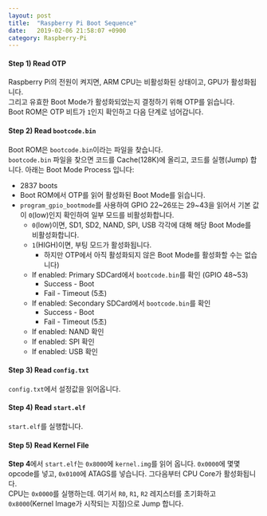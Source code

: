 ```yaml
---
layout: post
title:  "Raspberry Pi Boot Sequence"
date:   2019-02-06 21:58:07 +0900
category: Raspberry-Pi
---
```


#### **Step 1) Read OTP**

Raspberry Pi의 전원이 켜지면, ARM CPU는 비활성화된 상태이고, GPU가 활성화됩니다.  
그리고 유효한 Boot Mode가 활성화되었는지 결정하기 위해 OTP를 읽습니다.  
Boot ROM은 OTP 비트가 `1`인지 확인하고 다음 단계로 넘어갑니다.

#### **Step 2) Read `bootcode.bin`**

Boot ROM은 `bootcode.bin`이라는 파일을 찾습니다.  
`bootcode.bin` 파일을 찾으면 코드를 Cache(128K)에 올리고, 코드를 실행(Jump) 합니다.
아래는 Boot Mode Process 입니다:

- 2837 boots
- Boot ROM에서 OTP를 읽어 활성화된 Boot Mode를 읽습니다.
- `program_gpio_bootmode`를 사용하여 GPIO 22~26또는 29~43을 읽어서 기본 값이 `0`(low)인지 확인하여 일부 모드를 비활성화합니다.
  - `0`(low)이면, SD1, SD2, NAND, SPI, USB 각각에 대해 해당 Boot Mode를 비활성화합니다.
  - `1`(HIGH)이면, 부팅 모드가 활성화됩니다.
    - 하지만 OTP에서 아직 활성화되지 않은 Boot Mode를 활성화할 수는 없습니다)
  - If enabled: Primary SDCard에서 `bootcode.bin`를 확인 (GPIO 48~53)
    - Success - Boot
    - Fail - Timeout (5초)
  - If enabled: Secondary SDCard에서 `bootcode.bin`를 확인
    - Success - Boot
    - Fail - Timeout (5초)
  - If enabled: NAND 확인
  - If enabled: SPI 확인
  - If enabled: USB 확인

#### **Step 3) Read `config.txt`**

`config.txt`에서 설정값을 읽어옵니다.

#### **Step 4) Read `start.elf`**

`start.elf`를 실행합니다.

#### **Step 5) Read Kernel File**

**Step 4**에서 `start.elf`는 `0x8000`에 `kernel.img`를 읽어 옵니다.
`0x0000`에 몇몇 opcode를 넣고, `0x0100`에 ATAGS를 넣습니다.
그다음부터 CPU Core가 활성화됩니다.  
CPU는 `0x0000`를 실행하는데. 여기서 `R0`, `R1`, `R2` 레지스터를 초기화하고 `0x8000`(Kernel Image가 시작되는 지점)으로 Jump 합니다.
